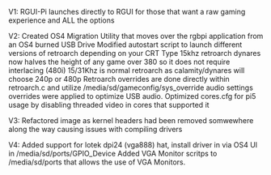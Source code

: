 V1:
RGUI-Pi launches directly to RGUI for those that want a raw gaming experience and ALL the options

V2: 
Created OS4 Migration Utility that moves over the rgbpi application from an OS4 burned USB Drive
    Modified autostart script to launch different versions of retroarch depending on your CRT Type
        15khz retroarch dynares now halves the height of any game over 380 so it does not require interlacing (480i)
        15/31Khz is normal retroarch as calamity/dynares will choose 240p or 480p
    Retroarch overrides are done directly within retroarch.c and utilize /media/sd/gameconfig/sys_override 
        audio settings overrides were applied to optimize USB audio.
Optimized cores.cfg for pi5 usage by disabling threaded video in cores that supported it

V3: 
Refactored image as kernel headers had been removed somwewhere along the way causing issues with compiling drivers

V4:
Added support for lotek dpi24 (vga888) hat, install driver in via OS4 UI in /media/sd/ports/GPIO_Device
Added VGA Monitor scritps to /media/sd/ports that allows the use of VGA Monitors.
  
